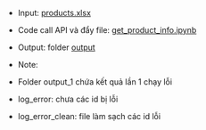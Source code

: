 * Input: [products.xlsx](project02/products.xlsx)    
* Code call API và đẩy file: [get_product_info.ipynb](project02/get_product_info.ipynb)  
* Output: folder [output](project02/output)  

* Note: 
- Folder output_1 chứa kết quả lần 1 chạy lỗi
- log_error: chưa các id bị lỗi

- log_error_clean: file làm sạch các id lỗi

